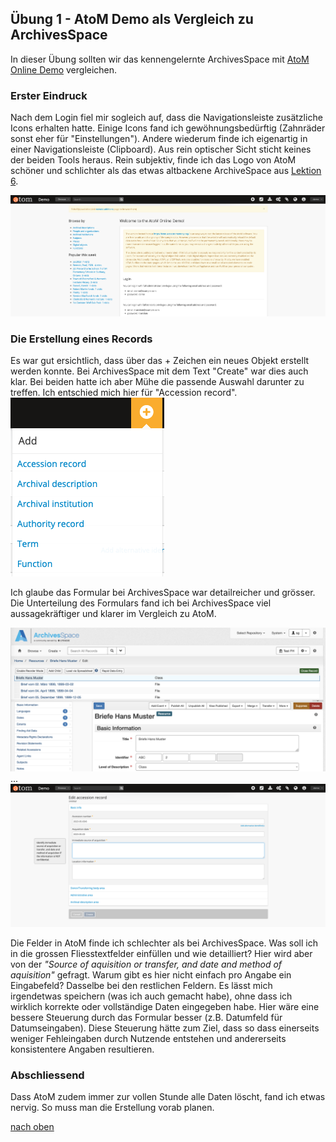 ## Übung 1 - AtoM Demo als Vergleich zu ArchivesSpace

In dieser Übung sollten wir das kennengelernte ArchivesSpace mit [AtoM Online Demo](https://demo.accesstomemory.org) vergleichen.

### Erster Eindruck
Nach dem Login fiel mir sogleich auf, dass die Navigationsleiste zusätzliche Icons erhalten hatte. Einige Icons fand ich gewöhnungsbedürftig (Zahnräder sonst eher für "Einstellungen"). Andere wiederum finde ich eigenartig in einer Navigationsleiste (Clipboard). Aus rein optischer Sicht sticht keines der beiden Tools heraus. Rein subjektiv, finde ich das Logo von AtoM schöner und schlichter als das etwas altbackene ArchiveSpace aus [Lektion 6](https://sabs135.github.io/Lerntagebuch-BAIN/content/lektion6.html).

![Startseite atom](https://github.com/Sabs135/Lerntagebuch-BAIN/blob/main/img/atom_start.png?raw=true)

### Die Erstellung eines Records
Es war gut ersichtlich, dass über das + Zeichen ein neues Objekt erstellt werden konnte. Bei ArchivesSpace mit dem Text "Create" war dies auch klar. 
Bei beiden hatte ich aber Mühe die passende Auswahl darunter zu treffen. Ich entschied mich hier für "Accession record".  
![Auswahl bei Add](https://github.com/Sabs135/Lerntagebuch-BAIN/blob/main/img/atom_add.png?raw=true)

Ich glaube das Formular bei ArchivesSpace war detailreicher und grösser. Die Unterteilung des Formulars fand ich bei ArchivesSpace viel aussagekräftiger und klarer im Vergleich zu AtoM.

![Formular ArchivesSpace](https://github.com/Sabs135/Lerntagebuch-BAIN/blob/main/img/ArchivesSpace_formular.png?raw=true)  
...  
![Formular atom](https://github.com/Sabs135/Lerntagebuch-BAIN/blob/main/img/atom_formular_record_new.png?raw=true)

Die Felder in AtoM finde ich schlechter als bei ArchivesSpace. Was soll ich in die grossen Fliesstextfelder einfüllen und wie detailliert? Hier wird aber von der _"Source of aquisition or transfer, and date and method of aquisition"_ gefragt. Warum gibt es hier nicht einfach pro Angabe ein Eingabefeld? Dasselbe bei den restlichen Feldern. Es lässt mich irgendetwas speichern (was ich auch gemacht habe), ohne dass ich wirklich korrekte oder vollständige Daten eingegeben habe. Hier wäre eine bessere Steuerung durch das Formular besser (z.B. Datumfeld für Datumseingaben). Diese Steuerung hätte zum Ziel, dass so dass einerseits weniger Fehleingaben durch Nutzende entstehen und andererseits konsistentere Angaben resultieren.

### Abschliessend
Dass AtoM zudem immer zur vollen Stunde alle Daten löscht, fand ich etwas nervig. So muss man die Erstellung vorab planen.

[nach oben](#übung-1---atom-demo-als-vergleich-zu-archivesspace)

